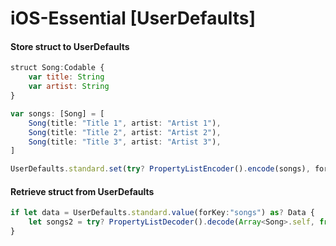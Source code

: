 # iOS-Essential [UserDefaults]

####  Store struct to UserDefaults
```javascript
struct Song:Codable {
    var title: String
    var artist: String
}

var songs: [Song] = [
    Song(title: "Title 1", artist: "Artist 1"),
    Song(title: "Title 2", artist: "Artist 2"),
    Song(title: "Title 3", artist: "Artist 3"),
]

UserDefaults.standard.set(try? PropertyListEncoder().encode(songs), forKey:"songs")
```

####  Retrieve struct from UserDefaults
```javascript
if let data = UserDefaults.standard.value(forKey:"songs") as? Data {
    let songs2 = try? PropertyListDecoder().decode(Array<Song>.self, from: data)
}
```
